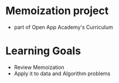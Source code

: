 # Memoization project
* part of Open App Academy's Curriculum

# Learning Goals
* Review Memoization
* Apply it to data and Algorithm problems